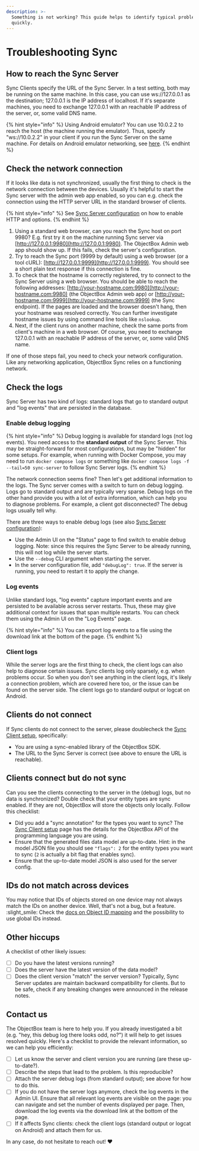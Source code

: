 ```yaml
---
description: >-
  Something is not working? This guide helps to identify typical problems
  quickly.
---
```


# Troubleshooting Sync

## How to reach the Sync Server

Sync Clients specify the URL of the Sync Server. In a test setting, both may be running on the same machine. In this case, you can use ws://127.0.0.1 as the destination; 127.0.0.1 is the IP address of localhost. If it's separate machines, you need to exchange 127.0.0.1 with an reachable IP address of the server, or, some valid DNS name.

{% hint style="info" %}
Using Android emulator? You can use 10.0.2.2 to reach the host (the machine running the emulator). Thus, specify "ws://10.0.2.2" in your client if you run the Sync Server on the same machine. For details on Android emulator networking, see [here](https://developer.android.com/studio/run/emulator-networking).
{% endhint %}

## Check the network connection

If it looks like data is not synchronized, usually the first thing to check is the network connection between the devices. Usually it's helpful to start the Sync server with the admin web app enabled, so you can e.g. check the connection using the HTTP server URL in the standard browser of clients.

{% hint style="info" %}
See [Sync Server configuration](sync-server/) on how to enable HTTP and options.
{% endhint %}

1. Using a standard web browser, can you reach the Sync host on port 9980? E.g. first try it on the machine running Sync server via [http://127.0.0.1:9980](http://127.0.0.1:9980). The ObjectBox Admin web app should show up. If this fails, check the server's configuration.
2. Try to reach the Sync port (9999 by default) using a web browser (or a tool cURL): [http://127.0.0.1:9999](http://127.0.0.1:9999). You should see a short plain text response if this connection is fine.
3. To check that the hostname is correctly registered, try to connect to the Sync Server using a web browser. You should be able to reach the following addresses: [http://your-hostname.com:9980](http://your-hostname.com:9980) (the ObjectBox Admin web app) or [http://your-hostname.com:9999](http://your-hostname.com:9999) (the Sync endpoint). If the pages are loaded and the browser doesn't hang, then your hostname was resolved correctly. You can further investigate hostname issues by using command line tools like `nslookup`.
4. Next, if the client runs on another machine, check the same ports from client's machine in a web browser. Of course, you need to exchange 127.0.0.1 with an reachable IP address of the server, or, some valid DNS name.

If one of those steps fail, you need to check your network configuration. Like any networking application, ObjectBox Sync relies on a functioning network.

## Check the logs

Sync Server has two kind of logs: standard logs that go to standard output and "log events" that are persisted in the database.

### Enable debug logging

{% hint style="info" %}
Debug logging is available for standard logs (not log events). You need access to the **standard output** of the Sync Server. This may be straight-forward for most configurations, but may be "hidden" for some setups. For example, when running with Docker Compose, you may need to run `docker compose logs` or something like `docker compose logs -f --tail=50 sync-server` to follow Sync Server logs.
{% endhint %}

The network connection seems fine? Then let's get additional information to the logs. The Sync server comes with a switch to turn on debug logging. Logs go to standard output and are typically very sparse. Debug logs on the other hand provide you with a lot of extra information, which can help you to diagnose problems. For example, a client got disconnected? The debug logs usually tell why.

There are three ways to enable debug logs (see also [Sync Server configuration](sync-server/configuration.md)):

* Use the Admin UI on the "Status" page to find switch to enable debug logging. Note: since this requires the Sync Server to be already running, this will not log while the server starts. 
* Use the `--debug` CLI argument when starting the server.
* In the server configuration file, add `"debugLog": true`. If the server is running, you need to restart it to apply the change.

### Log events

Unlike standard logs, "log events" capture important events and are persisted to be available across server restarts. Thus, these may give additional context for issues that span multiple restarts. You can check them using the Admin UI on the "Log Events" page.

{% hint style="info" %}
You can export log events to a file using the download link at the bottom of the page.
{% endhint %}

### Client logs

While the server logs are the first thing to check, the client logs can also help to diagnose certain issues. Sync clients log only sparsely, e.g. when problems occur. So when you don't see anything in the client logs, it's likely a connection problem, which are covered here too, or the issue can be found on the server side. The client logs go to standard output or logcat on Android.

## Clients do not connect

If Sync clients do not connect to the server, please doublecheck the [Sync Client setup](sync-client.md), specifically: 

* You are using a sync-enabled library of the ObjectBox SDK.
* The URL to the Sync Server is correct (see above to ensure the URL is reachable).

## Clients connect but do not sync

Can you see the clients connecting to the server in the (debug) logs, but no data is synchronized?
Double check that your entity types are sync enabled. If they are not, ObjectBox will store the objects only locally.
Follow this checklist:

* Did you add a "sync annotation" for the types you want to sync? The [Sync Client setup](sync-client.md) page has the details for the ObjectBox API of the programming language you are using.     
* Ensure that the generated files data model are up-to-date. Hint: in the model JSON file you should see `"flags": 2` for the entity types you want to sync (`2` is actually a bit flag that enables sync). 
* Ensure that the up-to-date model JSON is also used for the server config.

## IDs do not match across devices

You may notice that IDs of objects stored on one device may not always match the IDs on another device. Well, that's not a bug, but a feature. :slight\_smile:  Check the [docs on Object ID mapping](data-model/object-ids.md) and the possibility to use global IDs instead.

## Other hiccups

A checklist of other likely issues:

* [ ] Do you have the latest versions running?
* [ ] Does the server have the latest version of the data model?
* [ ] Does the client version "match" the server version? Typically, Sync Server updates are maintain backward compatibility for clients. But to be safe, check if any breaking changes were announced in the release notes.

## Contact us

The ObjectBox team is here to help you. If you already investigated a bit (e.g. "hey, this debug log there looks odd, no?") it will help to get issues resolved quickly. Here's a checklist to provide the relevant information, so we can help you efficiently:

* [ ] Let us know the server and client version you are running (are these up-to-date?).
* [ ] Describe the steps that lead to the problem. Is this reproducible? 
* [ ] Attach the server debug logs (from standard output); see above for how to do this.
* [ ] If you do not have the server logs anymore, check the log events in the Admin UI. Ensure that all relevant log events are visible on the page: you can navigate and set the number of events displayed per page. Then, download the log events via the download link at the bottom of the page.
* [ ] If it affects Sync clients: check the client logs (standard output or logcat on Android) and attach them for us.

In any case, do not hesitate to reach out! :heart:&#x20;
